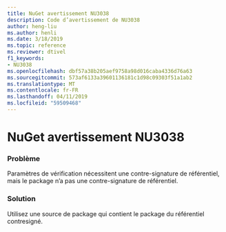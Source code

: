 ```yaml
---
title: NuGet avertissement NU3038
description: Code d’avertissement de NU3038
author: heng-liu
ms.author: henli
ms.date: 3/18/2019
ms.topic: reference
ms.reviewer: dtivel
f1_keywords:
- NU3038
ms.openlocfilehash: dbf57a38b205aef9758a98d016caba4336d76a63
ms.sourcegitcommit: 573af6133a39601136181c1d98c09303f51a1ab2
ms.translationtype: MT
ms.contentlocale: fr-FR
ms.lasthandoff: 04/11/2019
ms.locfileid: "59509468"
---
```

# <a name="nuget-warning-nu3038"></a>NuGet avertissement NU3038

### <a name="issue"></a>Problème

Paramètres de vérification nécessitent une contre-signature de référentiel, mais le package n’a pas une contre-signature de référentiel.


### <a name="solution"></a>Solution

Utilisez une source de package qui contient le package du référentiel contresigné.  